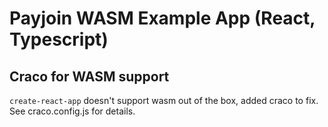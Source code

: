 # Payjoin WASM Example App (React, Typescript)

## Craco for WASM support
`create-react-app` doesn't support wasm out of the box,
added craco to fix. See craco.config.js for details.
